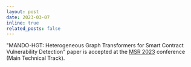 ```yaml
---
layout: post
date: 2023-03-07
inline: true
related_posts: false
---
```


"MANDO-HGT: Heterogeneous Graph Transformers for Smart Contract Vulnerability Detection" paper is accepted at the [MSR 2023](https://conf.researchr.org/home/msr-2023) conference (Main Technical Track).